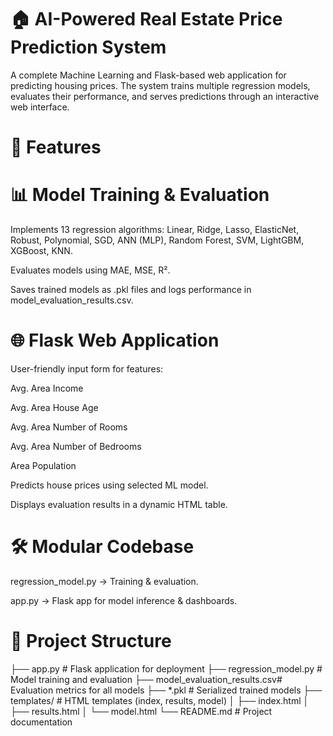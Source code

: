 # 🏠 AI-Powered Real Estate Price Prediction System

A complete Machine Learning and Flask-based web application for predicting housing prices. The system trains multiple regression models, evaluates their performance, and serves predictions through an interactive web interface.

# 🚀 Features

# 📊 Model Training & Evaluation

Implements 13 regression algorithms:
Linear, Ridge, Lasso, ElasticNet, Robust, Polynomial, SGD, ANN (MLP), Random Forest, SVM, LightGBM, XGBoost, KNN.

Evaluates models using MAE, MSE, R².

Saves trained models as .pkl files and logs performance in model_evaluation_results.csv.

# 🌐 Flask Web Application

User-friendly input form for features:

Avg. Area Income

Avg. Area House Age

Avg. Area Number of Rooms

Avg. Area Number of Bedrooms

Area Population

Predicts house prices using selected ML model.

Displays evaluation results in a dynamic HTML table.

# 🛠 Modular Codebase

regression_model.py → Training & evaluation.

app.py → Flask app for model inference & dashboards.

# 📂 Project Structure
├── app.py                      # Flask application for deployment
├── regression_model.py         # Model training and evaluation
├── model_evaluation_results.csv# Evaluation metrics for all models
├── *.pkl                       # Serialized trained models
├── templates/                  # HTML templates (index, results, model)
│   ├── index.html
│   ├── results.html
│   └── model.html
└── README.md                   # Project documentation
